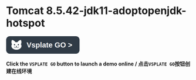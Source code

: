 # Tomcat 8.5.42-jdk11-adoptopenjdk-hotspot

<a href="https://www.vsplate.com/?docker-compose=https://github.com/vsplate/dcenvs/tomcat/8.5.42-jdk11-adoptopenjdk-hotspot"><img alt="VSPLATE GO" src="https://raw.githubusercontent.com/vsplate/images/master/vsgo_btn.png" width="200px"></a>

**Click the `VSPLATE GO` button to launch a demo online / 点击`VSPLATE GO`按钮创建在线环境**